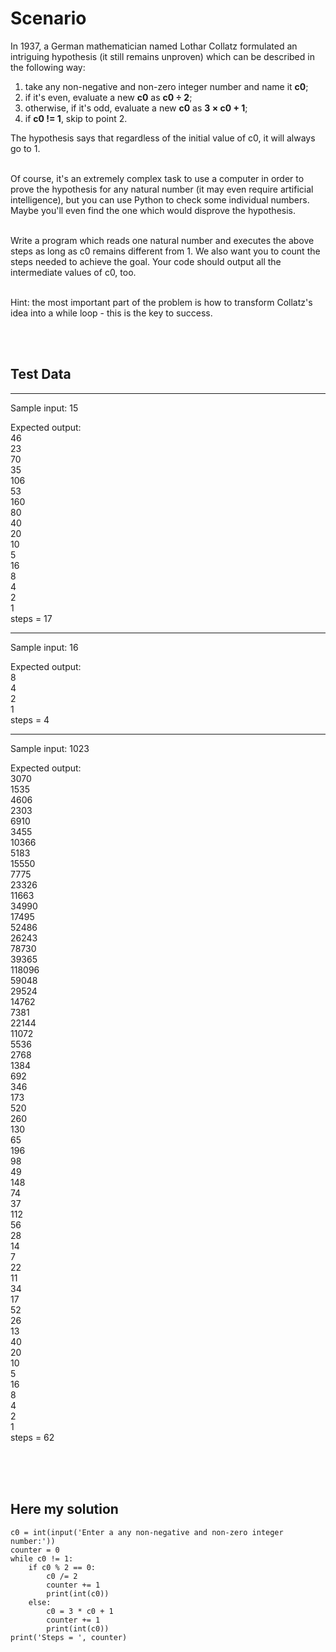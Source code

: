 # Scenario
In 1937, a German mathematician named Lothar Collatz formulated an intriguing hypothesis (it still remains unproven) which can be described in the following way:

1. take any non-negative and non-zero integer number and name it **c0**;
2. if it's even, evaluate a new **c0** as **c0 ÷ 2**;
3. otherwise, if it's odd, evaluate a new **c0** as **3 × c0 + 1**;
3. if **c0 != 1**, skip to point 2.

The hypothesis says that regardless of the initial value of c0, it will always go to 1.

<br/>Of course, it's an extremely complex task to use a computer in order to prove the hypothesis for any natural number (it may even require artificial intelligence), but you can use Python to check some individual numbers. Maybe you'll even find the one which would disprove the hypothesis.

<br/>Write a program which reads one natural number and executes the above steps as long as c0 remains different from 1. We also want you to count the steps needed to achieve the goal. Your code should output all the intermediate values of c0, too.

<br/>Hint: the most important part of the problem is how to transform Collatz's idea into a while loop - this is the key to success.

<br/>
<br/>

## Test Data

---
Sample input: 15

Expected output:
<br/>46
<br/>23
<br/>70
<br/>35
<br/>106
<br/>53
<br/>160
<br/>80
<br/>40
<br/>20
<br/>10
<br/>5
<br/>16
<br/>8
<br/>4
<br/>2
<br/>1
<br/>steps = 17

---

Sample input: 16

Expected output:
<br/>8
<br/>4
<br/>2
<br/>1
<br/>steps = 4

---

Sample input: 1023

Expected output:
<br/>3070
<br/>1535
<br/>4606
<br/>2303
<br/>6910
<br/>3455
<br/>10366
<br/>5183
<br/>15550
<br/>7775
<br/>23326
<br/>11663
<br/>34990
<br/>17495
<br/>52486
<br/>26243
<br/>78730
<br/>39365
<br/>118096
<br/>59048
<br/>29524
<br/>14762
<br/>7381
<br/>22144
<br/>11072
<br/>5536
<br/>2768
<br/>1384
<br/>692
<br/>346
<br/>173
<br/>520
<br/>260
<br/>130
<br/>65
<br/>196
<br/>98
<br/>49
<br/>148
<br/>74
<br/>37
<br/>112
<br/>56
<br/>28
<br/>14
<br/>7
<br/>22
<br/>11
<br/>34
<br/>17
<br/>52
<br/>26
<br/>13
<br/>40
<br/>20
<br/>10
<br/>5
<br/>16
<br/>8
<br/>4
<br/>2
<br/>1
<br/>steps = 62

<br/>
<br/>
<br/>

## Here my solution
```
c0 = int(input('Enter a any non-negative and non-zero integer number:'))
counter = 0
while c0 != 1:
    if c0 % 2 == 0:
        c0 /= 2
        counter += 1 
        print(int(c0))
    else:
        c0 = 3 * c0 + 1
        counter += 1
        print(int(c0))
print('Steps = ', counter)